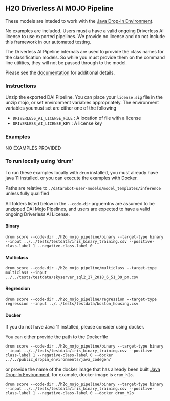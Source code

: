 
## H2O Driverless AI MOJO Pipeline

These models are inteded to work with the [Java Drop-In Environment](../../public_dropin_environments/java_codegen/).

 No examples are included.  Users must a have a valid ongoing Driverless AI license to use exported pipelines.  We provide no license and do not include this framework in our automated testing.  

The Driverless AI Pipeline internals are used to provide the class names for the classification models. So while you must provide them on the command line utilities, they will not be passed through to the model.

Please see the [documentation](http://docs.h2o.ai/driverless-ai/latest-stable/docs/userguide/python-mojo-pipelines.html) for additional details.  


### Instructions

Unzip the exported DAI Pipeline.  You can place your `license.sig` file in the unzip mojo, or set environment variables appropriately.  The environment variables youmust set are either one of the following 

* `DRIVERLESS_AI_LICENSE_FILE` : A location of file with a license
* `DRIVERLESS_AI_LICENSE_KEY` : A license key

### Examples

NO EXAMPLES PROVIDED

### To run locally using 'drum'

To run these examples locally with `drum` installed, you must already have java 11 installed, or you can execute the examples with Docker.  

Paths are relative to `./datarobot-user-models/model_templates/inference` unless fully qualified

All folders listed below in the `--code-dir` arguemtns are assumed to be unzipped DAI Mojo Pipelines, and users are expected to have a valid ongoing Driverless AI License. 

#### Binary 

`drum score --code-dir ./h2o_mojo_pipeline/binary --target-type binary --input ../../tests/testdata/iris_binary_training.csv --positive-class-label 1 --negative-class-label 0`

#### Multiclass 

`drum score --code-dir ./h2o_mojo_pipeline/multiclass --target-type multiclass --input ../../tests/testdata/skyserver_sql2_27_2018_6_51_39_pm.csv` 

#### Regression 

`drum score --code-dir ./h2o_mojo_pipeline/regression --target-type regression --input ../../tests/testdata/boston_housing.csv`

#### Docker

If you do not have Java 11 installed, please consider using docker.  

You can either provide the path to the Dockerfile

`drum score --code-dir ./h2o_mojo_pipeline/binary --target-type binary --input ../../tests/testdata/iris_binary_training.csv --positive-class-label 1 --negative-class-label 0 --docker ../../public_dropin_environments/java_codegen/`

or provide the name of the docker image that has already been built [Java Drop-In Environment](../../public_dropin_environments/java_codegen/), for example, docker image is `drum_h2o`.

`drum score --code-dir ./h2o_mojo_pipeline/binary --target-type binary --input ../../tests/testdata/iris_binary_training.csv --positive-class-label 1 --negative-class-label 0 --docker drum_h2o`
